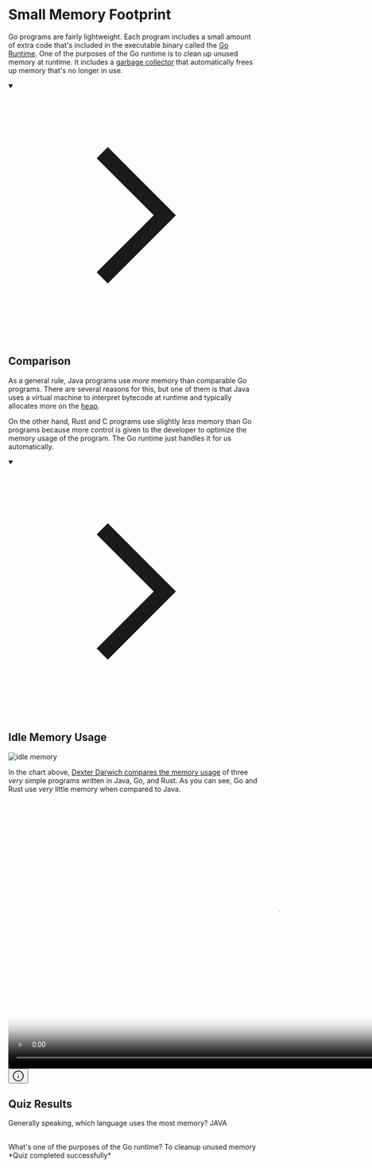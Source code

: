 <h1>Small Memory Footprint</h1>
<p>Go programs are fairly lightweight. Each program includes a small amount of extra code that's included in the executable binary called the <a href="https://go.dev/doc/faq#runtime" target="_blank" rel="noopener nofollow">Go Runtime</a>. One of the purposes of the Go runtime is to clean up unused memory at runtime. It includes a <a href="https://en.wikipedia.org/wiki/Garbage_collection_(computer_science)" target="_blank" rel="noopener nofollow">garbage collector</a> that automatically frees up memory that's no longer in use.</p>
<details open="">
<summary>

<svg class="details-icon" xmlns="http://www.w3.org/2000/svg" fill="none" viewBox="0 0 24 24" stroke-width="1.5" stroke="currentColor">
  <path d="m9 18 6-6-6-6"></path>
</svg>
<h2>Comparison</h2>
</summary>
<p>As a general rule, Java programs use <em>more</em> memory than comparable Go programs. There are several reasons for this, but one of them is that Java uses a virtual machine to interpret bytecode at runtime and typically allocates more on the <a href="https://courses.grainger.illinois.edu/cs225/fa2022/resources/stack-heap/" target="_blank" rel="noopener nofollow">heap</a>.</p>
<p>On the other hand, Rust and C programs use slightly <em>less</em> memory than Go programs because more control is given to the developer to optimize the memory usage of the program. The Go runtime just handles it for us automatically.</p>
</details>
<details open="">
<summary>

<svg class="details-icon" xmlns="http://www.w3.org/2000/svg" fill="none" viewBox="0 0 24 24" stroke-width="1.5" stroke="currentColor">
  <path d="m9 18 6-6-6-6"></path>
</svg>
<h2>Idle Memory Usage</h2>
</summary>
<p><img src="https://miro.medium.com/max/1400/1*Ggs-bJxobwZmrbfuoWGpFw.png" alt="idle memory"></p>
<p>In the chart above, <a href="https://medium.com/@dexterdarwich/comparison-between-java-go-and-rust-fdb21bd5fb7c" target="_blank" rel="noopener nofollow">Dexter Darwich compares the memory usage</a> of three <em>very</em> simple programs written in Java, Go, and Rust. As you can see, Go and Rust use <em>very</em> little memory when compared to Java.</p>
<p></p><div class="video-wrapper w-fit m-auto relative"><video src="https://storage.googleapis.com/qvault-webapp-dynamic-assets/lesson_videos/go-memory.mp4" controls="" controlslist="nodownload" preload="metadata" playsinline="" width="1080"" poster="https://storage.googleapis.com/qvault-webapp-dynamic-assets/course_assets/gUNRY9t.png">
Your browser does not support playing HTML5 video.
You can <a href="https://storage.googleapis.com/qvault-webapp-dynamic-assets/lesson_videos/go-memory.mp4" download="">download the file</a> instead.
Here is a description of the content: go vs rust
</video><button class="video-info-button absolute top-2 right-2 z-10 p-1 bg-gray-900/60 rounded-full text-gray-300 hover:text-gray-100" aria-label="Video playback information"><svg xmlns="http://www.w3.org/2000/svg" width="24" height="24" viewBox="0 0 24 24" fill="none" stroke="currentColor" stroke-width="1.5" stroke-linecap="round" stroke-linejoin="round" class="lucide lucide-info-icon lucide-info"><circle cx="12" cy="12" r="10"></circle><path d="M12 16v-4"></path><path d="M12 8h.01"></path></svg></button></div><p></p>
</details>


## Quiz Results
Generally speaking, which language uses the most memory?
JAVA

<br>
What's one of the purposes of the Go runtime? To cleanup unused memory
<br>
*Quiz completed successfully*